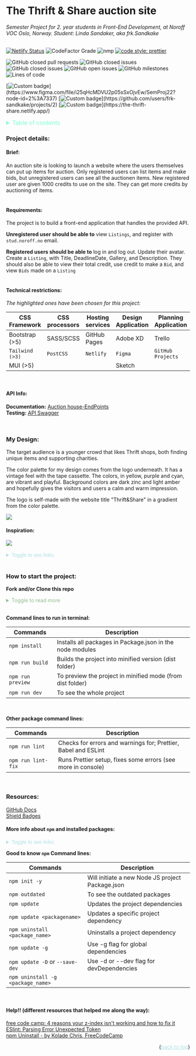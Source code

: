 <div id="top"></div>


# The Thrift & Share auction site

_Semester Project for 2. year students in Front-End Development,
at Noroff VOC Oslo, Norway. Student: Linda Sandaker, aka frk.Sandkake_
<br><br>

[![Netlify Status](https://api.netlify.com/api/v1/badges/204d98c8-ca9c-4c12-8f0c-6906fa804ace/deploy-status)](https://app.netlify.com/sites/the-thrift-share/deploys)
![CodeFactor Grade](https://img.shields.io/codefactor/grade/github/frk-sandkake/thrift-share_action-site/main?logo=codefactor)
![nmp](https://img.shields.io/npm/v/vite?color=green&label=Vite)
[![code style: prettier](https://img.shields.io/badge/code_style-prettier-ff69b4.svg)](https://github.com/prettier/prettier)

![GitHub closed pull requests](https://img.shields.io/github/issues-pr-closed-raw/frk-sandkake/semester-project-lindamsandaker?color=success)
![GitHub closed issues](https://img.shields.io/github/issues-closed-raw/frk-sandkake/semester-project-lindamsandaker?color=success)
![GitHub closed issues](https://img.shields.io/github/issues-closed/frk-sandkake/semester-project-lindamsandaker?color=success)
![GitHub open issues](https://img.shields.io/github/issues/frk-sandkake/semester-project-lindamsandaker)
![GitHub milestones](https://img.shields.io/github/milestones/all/frk-sandkake/semester-project-lindamsandaker)
![Lines of code](https://img.shields.io/tokei/lines/github/frk-sandkake/semester-project-lindaMsandaker)

[![Custom badge](https://img.shields.io/badge/figma_Style_Guide-prototype?color=blueviolet&label=Design:)](https://www.figma.com/file/i25qHcMDVU2p05sSxOjvEw/SemProj22?node-id=2%3A7337)
[![Custom badge](https://img.shields.io/badge/GitHub_Project-manager?color=blueviolet&label=Kanban:)](https://github.com/users/frk-sandkake/projects/2) 
[![Custom badge](https://img.shields.io/badge/Netlify-host?color=blueviolet&label=Host:)](https://the-thrift-share.netlify.app/)

<details>
<summary style="font-size: medium; color: aquamarine">Table of contents</summary>

-   [Project Details:](#Project-details:) 
- -   [Brief:](#Brief:)
  -   [Requirements:](#Requirements:)
  -   [Technical Restrictions:](#technical-restrictions:)
  -   [API Info:](#API-info:)
-   [My Design](#My-design:)
    -   [Inspiration:](#inspiration:)
-   [How to start the project:](#How-to-start-the-project:)
- -   [Resources:](#Resources:)
  -   [More info about `npm` and installed packages:](#More-info-about-npm-and-installed-packages:)
  -   [These helped me:](#Help!!-(different resources that helped me along the way):)
</details>



### Project details:

#### Brief:

An auction site is looking to launch a website where the users themselves
can put up items for auction.  Only registered users can list items and make
bids, but unregistered users can see all the auctionen items. New registered
user are given 1000 credits to use on the site. They can get more credits by auctioning of items.
<br><br>

#### Requirements:

The project is to build a front-end application that handles the provided API.

**Unregistered user should be able to** view `Listings`, and register with `stud.noroff.no` email.

**Registered users should be able to** log in and log out. Update their avatar. Create a `Listing`, with Title, DeadlineDate, Gallery, and Description. They should also be able to view their total credit, use credit to make a `Bid`, and view `Bids` made on a `Listing`
<br><br>

#### Technical restrictions:

*The highlighted ones have been chosen for this project:*

| CSS Framework   | CSS processors | Hosting services | Design Application | Planning Application |
|-----------------|----------------|------------------|--------------------|----------------------|
| Bootstrap (>5)  | SASS/SCSS      | GitHub Pages     | Adobe XD           | Trello               |
| `Tailwind (>3)` | `PostCSS`      | `Netlify`        | `Figma`            | `GitHub Projects`    |
| MUI (>5)        |                |                  | Sketch             |                      |

<br>

#### API Info:

**Documentation:** [Auction house-EndPoints](https://docs.noroff.dev/auctionhouse-endpoints/authentication)  
**Testing:** [API Swagger](https://api.noroff.dev/docs/)

<br>

### My Design:

The target audience is a younger crowd that likes Thrift shops, both finding unique items and supporting charities.

The color palette for my design comes from the logo underneath. It has a vintage feel with the tape cassette.
The colors, in yellow, purple and cyan, are vibrant and playful. Background colors are dark zinc and light amber and 
hopefully gives the visitors and users a calm and warm impression. 

The logo is self-made with the website title "Thrift&Share" in a gradient from the color palette.

<img src="logo-thrift-share.png">


#### Inspiration:

<img src="the-thrift-shop-inspiration.jpg">
<br><br>
<details style="color: powderblue; font-family: 'Lucida Console', sans-serif">
<summary>Toggle to see links;</summary>

[flowbite.com buttons](https://flowbite.com/docs/components/buttons/) <br>
[daily-dev-tips: Vanilla JS forEach function that calls all Modals](https://daily-dev-tips.com/posts/vanilla-javascript-modal-pop-up/)<br>
[tailwind CSS responsive design](https://tailwindcss.com/docs/responsive-design)<br>
[redpixelthemes: tailwindcss gradient text](https://redpixelthemes.com/blog/tailwindcss-gradient-text/)<br>
[(YouTube) Floating labels with Tailwind](https://www.youtube.com/watch?v=nJzKi6oIvBA)<br>

</details>
<br>

### How to start the project:

**Fork and/or Clone this repo**

<details> 
<summary style="color: darkseagreen">Toggle to read more</summary>
On GitHub:

- Fork this repo to get your own copy AND/OR
- Copy the code URL or SSH link that you find under `<> Code` button

Locally, on your PC:

- In Terminal
    - `cd .\path\ ` to directory/folder for your local workspace
    - run:`git clone <Github repo URL or SHH>`
    - then `cd .\path\` to new folder with repo name
- Then open your IDE/code editor
    - Open the directory (or folder) with your cloned repo

</details>
<br>

**Command lines to run in terminal:**

| Commands          | Description                                                |
|-------------------|------------------------------------------------------------|
| `npm install`     | Installs all packages in Package.json in the node modules  |
| `npm run build`   | Builds the project into minified version (dist folder)     |
| `npm run preview` | To preview the project in minified mode (from dist folder) |
| `npm run dev`     | To see the whole project                                   |

<br>

**Other package command lines:**

| Commands           | Description                                                    |
|--------------------|----------------------------------------------------------------|
| `npm run lint`     | Checks for errors and warnings for; Prettier, Babel and ESLint |
| `npm run lint-fix` | Runs Prettier setup, fixes some errors (see more in console)   |                                                               |

<br>

### Resources:

[GitHub Docs](https://docs.github.com/en)<br>
[Shield Badges](https://shields.io/)


#### More info about `npm` and installed packages:

<details style="color: powderblue; font-family: 'Lucida Console', sans-serif">
<summary>Toggle to see links;</summary>

[vite JS dev guide](https://vitejs.dev/guide/)<br>
[tailwind CSS](https://tailwindcss.com/)<br>
[flowbite docs quickstart](https://flowbite.com/docs/getting-started/quickstart/#require-via-npm)<br>
[aviyel.com Top 5 reasons why you should use flowbite right now](https://aviyel.com/post/3725/top-5-reasons-why-you-should-use-flowbite-right-now)<br>
[@babel/eslint-plugin](https://github.com/babel/babel/tree/main/eslint/babel-eslint-plugin)

</details>


**Good to know `npm` Command lines:**

| Commands                          | Description                                       |
|-----------------------------------|---------------------------------------------------|
| `npm init -y`                     | Will initiate  a new Node JS project Package.json |
| `npm outdated`                    | To see the outdated packages                      |
| `npm update`                      | Updates the project dependencies                  |
| `npm update <packagename>`        | Updates a specific project dependency             |
| `npm uninstall <package_name>`    | Uninstalls a project dependency                   |
| `npm update -g`                   | Use -g flag for global dependencies               |
| `npm update -D` or `--save-dev`   | Use -d or --dev flag for devDependencies          |
| `npm uninstall -g <package_name>` |                                                   |

<br>

#### Help!! (different resources that helped me along the way):

[free code camp: 4 reasons your z-index isn't working and how to fix it](https://www.freecodecamp.org/news/4-reasons-your-z-index-isnt-working-and-how-to-fix-it-coder-coder-6bc05f103e6c/) <br>
[ESlint: Parsing Error Unexpected Token](https://stackoverflow.com/questions/65097114/eslint-error-in-html-file-parsing-error-unexpected-token)    
[npm Uninstall - by Kolade Chris, FreeCodeCamp](https://www.freecodecamp.org/news/npm-uninstall-how-to-remove-a-package/)



<div style="text-align: end"><p>(<a href="#top" style="color: powderblue">back to top</a>)</p></div>
